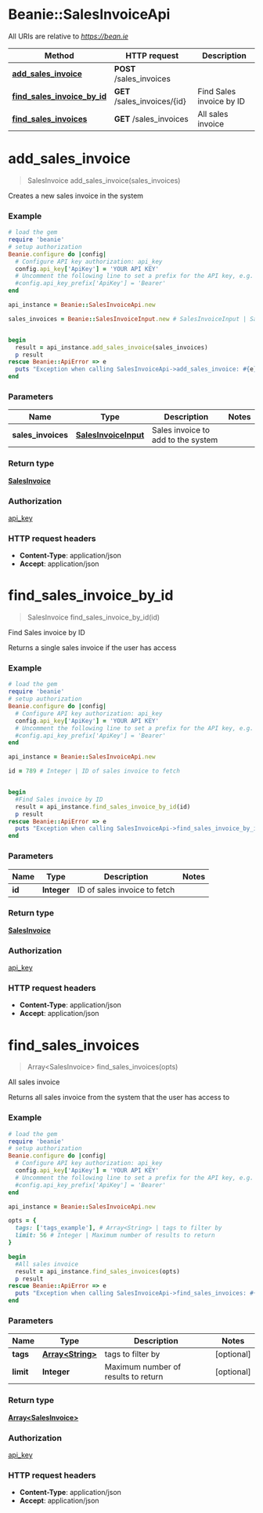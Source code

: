 # Beanie::SalesInvoiceApi

All URIs are relative to *https://bean.ie*

Method | HTTP request | Description
------------- | ------------- | -------------
[**add_sales_invoice**](SalesInvoiceApi.md#add_sales_invoice) | **POST** /sales_invoices | 
[**find_sales_invoice_by_id**](SalesInvoiceApi.md#find_sales_invoice_by_id) | **GET** /sales_invoices/{id} | Find Sales invoice by ID
[**find_sales_invoices**](SalesInvoiceApi.md#find_sales_invoices) | **GET** /sales_invoices | All sales invoice


# **add_sales_invoice**
> SalesInvoice add_sales_invoice(sales_invoices)



Creates a new sales invoice in the system

### Example
```ruby
# load the gem
require 'beanie'
# setup authorization
Beanie.configure do |config|
  # Configure API key authorization: api_key
  config.api_key['ApiKey'] = 'YOUR API KEY'
  # Uncomment the following line to set a prefix for the API key, e.g. 'Bearer' (defaults to nil)
  #config.api_key_prefix['ApiKey'] = 'Bearer'
end

api_instance = Beanie::SalesInvoiceApi.new

sales_invoices = Beanie::SalesInvoiceInput.new # SalesInvoiceInput | Sales invoice to add to the system


begin
  result = api_instance.add_sales_invoice(sales_invoices)
  p result
rescue Beanie::ApiError => e
  puts "Exception when calling SalesInvoiceApi->add_sales_invoice: #{e}"
end
```

### Parameters

Name | Type | Description  | Notes
------------- | ------------- | ------------- | -------------
 **sales_invoices** | [**SalesInvoiceInput**](SalesInvoiceInput.md)| Sales invoice to add to the system | 

### Return type

[**SalesInvoice**](SalesInvoice.md)

### Authorization

[api_key](../README.md#api_key)

### HTTP request headers

 - **Content-Type**: application/json
 - **Accept**: application/json



# **find_sales_invoice_by_id**
> SalesInvoice find_sales_invoice_by_id(id)

Find Sales invoice by ID

Returns a single sales invoice if the user has access

### Example
```ruby
# load the gem
require 'beanie'
# setup authorization
Beanie.configure do |config|
  # Configure API key authorization: api_key
  config.api_key['ApiKey'] = 'YOUR API KEY'
  # Uncomment the following line to set a prefix for the API key, e.g. 'Bearer' (defaults to nil)
  #config.api_key_prefix['ApiKey'] = 'Bearer'
end

api_instance = Beanie::SalesInvoiceApi.new

id = 789 # Integer | ID of sales invoice to fetch


begin
  #Find Sales invoice by ID
  result = api_instance.find_sales_invoice_by_id(id)
  p result
rescue Beanie::ApiError => e
  puts "Exception when calling SalesInvoiceApi->find_sales_invoice_by_id: #{e}"
end
```

### Parameters

Name | Type | Description  | Notes
------------- | ------------- | ------------- | -------------
 **id** | **Integer**| ID of sales invoice to fetch | 

### Return type

[**SalesInvoice**](SalesInvoice.md)

### Authorization

[api_key](../README.md#api_key)

### HTTP request headers

 - **Content-Type**: application/json
 - **Accept**: application/json



# **find_sales_invoices**
> Array&lt;SalesInvoice&gt; find_sales_invoices(opts)

All sales invoice

Returns all sales invoice from the system that the user has access to

### Example
```ruby
# load the gem
require 'beanie'
# setup authorization
Beanie.configure do |config|
  # Configure API key authorization: api_key
  config.api_key['ApiKey'] = 'YOUR API KEY'
  # Uncomment the following line to set a prefix for the API key, e.g. 'Bearer' (defaults to nil)
  #config.api_key_prefix['ApiKey'] = 'Bearer'
end

api_instance = Beanie::SalesInvoiceApi.new

opts = { 
  tags: ['tags_example'], # Array<String> | tags to filter by
  limit: 56 # Integer | Maximum number of results to return
}

begin
  #All sales invoice
  result = api_instance.find_sales_invoices(opts)
  p result
rescue Beanie::ApiError => e
  puts "Exception when calling SalesInvoiceApi->find_sales_invoices: #{e}"
end
```

### Parameters

Name | Type | Description  | Notes
------------- | ------------- | ------------- | -------------
 **tags** | [**Array&lt;String&gt;**](String.md)| tags to filter by | [optional] 
 **limit** | **Integer**| Maximum number of results to return | [optional] 

### Return type

[**Array&lt;SalesInvoice&gt;**](SalesInvoice.md)

### Authorization

[api_key](../README.md#api_key)

### HTTP request headers

 - **Content-Type**: application/json
 - **Accept**: application/json




